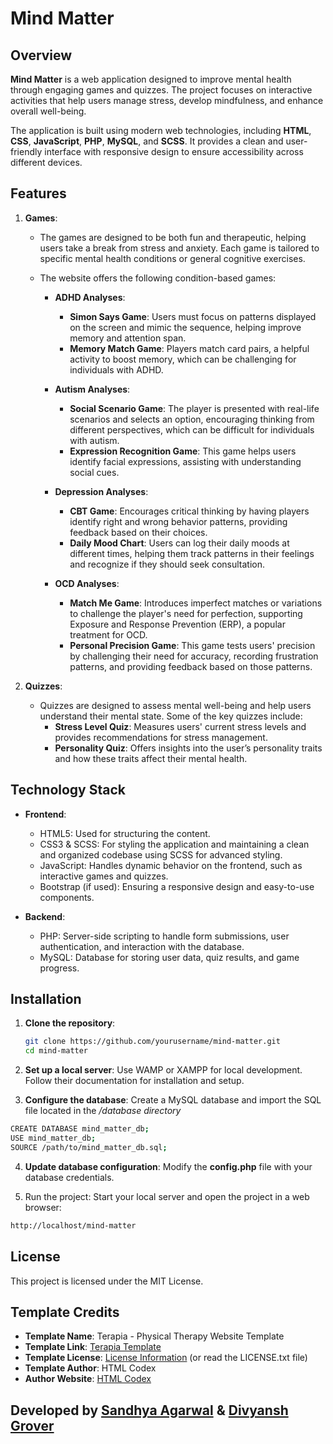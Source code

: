 # Mind Matter

## Overview
**Mind Matter** is a web application designed to improve mental health through engaging games and quizzes. The project focuses on interactive activities that help users manage stress, develop mindfulness, and enhance overall well-being.

The application is built using modern web technologies, including **HTML**, **CSS**, **JavaScript**, **PHP**, **MySQL**, and **SCSS**. It provides a clean and user-friendly interface with responsive design to ensure accessibility across different devices.

## Features

1. **Games**:
   - The games are designed to be both fun and therapeutic, helping users take a break from stress and anxiety. Each game is tailored to specific mental health conditions or general cognitive exercises. 
   - The website offers the following condition-based games:

     - **ADHD Analyses**:
         - **Simon Says Game**: Users must focus on patterns displayed on the screen and mimic the sequence, helping improve memory and attention span.
         - **Memory Match Game**: Players match card pairs, a helpful activity to boost memory, which can be challenging for individuals with ADHD.
     
     - **Autism Analyses**:
         - **Social Scenario Game**: The player is presented with real-life scenarios and selects an option, encouraging thinking from different perspectives, which can be difficult for individuals with autism.
         - **Expression Recognition Game**: This game helps users identify facial expressions, assisting with understanding social cues.
     
     - **Depression Analyses**:
         - **CBT Game**: Encourages critical thinking by having players identify right and wrong behavior patterns, providing feedback based on their choices.
         - **Daily Mood Chart**: Users can log their daily moods at different times, helping them track patterns in their feelings and recognize if they should seek consultation.
     
     - **OCD Analyses**:
         - **Match Me Game**: Introduces imperfect matches or variations to challenge the player's need for perfection, supporting Exposure and Response Prevention (ERP), a popular treatment for OCD.
         - **Personal Precision Game**: This game tests users' precision by challenging their need for accuracy, recording frustration patterns, and providing feedback based on those patterns.

2. **Quizzes**:
   - Quizzes are designed to assess mental well-being and help users understand their mental state. Some of the key quizzes include:
     - **Stress Level Quiz**: Measures users' current stress levels and provides recommendations for stress management.
     - **Personality Quiz**: Offers insights into the user’s personality traits and how these traits affect their mental health.

## Technology Stack

- **Frontend**:
  - HTML5: Used for structuring the content.
  - CSS3 & SCSS: For styling the application and maintaining a clean and organized codebase using SCSS for advanced styling.
  - JavaScript: Handles dynamic behavior on the frontend, such as interactive games and quizzes.
  - Bootstrap (if used): Ensuring a responsive design and easy-to-use components.

- **Backend**:
  - PHP: Server-side scripting to handle form submissions, user authentication, and interaction with the database.
  - MySQL: Database for storing user data, quiz results, and game progress.

## Installation

1. **Clone the repository**:
   ```bash
   git clone https://github.com/yourusername/mind-matter.git
   cd mind-matter

2. **Set up a local server**:
   Use WAMP or XAMPP for local development. Follow their documentation for installation and setup.

4. **Configure the database**:
   Create a MySQL database and import the SQL file located in the <em>/database directory</em>
```bash
CREATE DATABASE mind_matter_db;
USE mind_matter_db;
SOURCE /path/to/mind_matter_db.sql;
```

4. **Update database configuration**:
    Modify the **config.php** file with your database credentials.

5. Run the project:
   Start your local server and open the project in a web browser:
```bash
http://localhost/mind-matter
```

## License

This project is licensed under the MIT License.

## Template Credits

- **Template Name**: Terapia - Physical Therapy Website Template
- **Template Link**: [Terapia Template](https://htmlcodex.com/physical-therapy-website-template)
- **Template License**: [License Information](https://htmlcodex.com/license) (or read the LICENSE.txt file)
- **Template Author**: HTML Codex
- **Author Website**: [HTML Codex](https://htmlcodex.com)


## Developed by [Sandhya Agarwal](https://github.com/2024-SANDHYA) & [Divyansh Grover](https://github.com/divyanshgrover)

